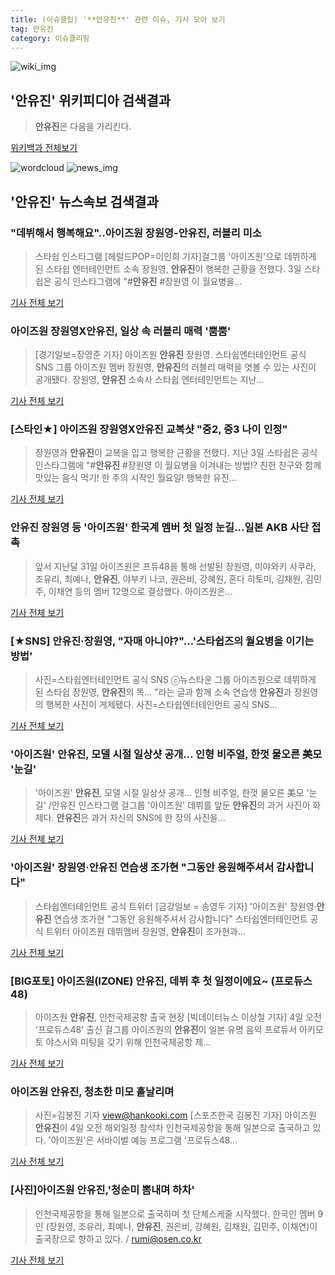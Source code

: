 ```yaml
---
title: (이슈클립) '**안유진**' 관련 이슈, 기사 모아 보기
tag: 안유진
category: 이슈클리핑
---
```

![wiki_img](https://user-images.githubusercontent.com/42597476/44503234-41136a80-a6d0-11e8-9071-6fc6418eafe4.png)
## **'**안유진**'** 위키피디아 검색결과
>**안유진**은 다음을 가리킨다.

<a href="https://ko.wikipedia.org/wiki/안유진" target="_blank">위키백과 전체보기</a>

![wordcloud](https://s3.ap-northeast-2.amazonaws.com/lyrics101-wordcloud/2018-09-04-1536027630.png)
![news_img](https://user-images.githubusercontent.com/42597476/44507050-1206f400-a6e4-11e8-8d98-7ffbfebb353f.png)
## **'**안유진**'** 뉴스속보 검색결과
### "데뷔해서 행복해요"..아이즈원 장원영-**안유진**, 러블리 미소

>스타쉽 인스타그램 [헤럴드POP=이인희 기자]걸그룹 '아이즈원'으로 데뷔하게 된 스타쉽 엔터테인먼트 소속 장원영, **안유진**이 행복한 근황을 전했다. 3일 스타쉽은 공식 인스타그램에 "#**안유진** #장원영 이 월요병을...

<a href="http://biz.heraldcorp.com/view.php?ud=201809040922302509945_1" target="_blank">기사 전체 보기</a>

### 아이즈원 장원영X**안유진**, 일상 속 러블리 매력 '뿜뿜'

>[경기일보=장영준 기자] 아이즈원 **안유진** 장원영. 스타쉽엔터테인먼트 공식 SNS 그룹 아이즈원 멤버 장원영, **안유진**의 러블리 매력을 엿볼 수 있는 사진이 공개됐다. 장원영, **안유진** 소속사 스타쉽 엔터테인먼트는 지난...

<a href="http://www.kyeonggi.com/?mod=news&act=articleView&idxno=1515943" target="_blank">기사 전체 보기</a>

### [스타인★] 아이즈원 장원영X**안유진** 교복샷 "중2, 중3 나이 인정"

>장원영과 **안유진**이 교복을 입고 행복한 근황을 전했다. 지난 3일 스타쉽은 공식 인스타그램에 "#**안유진** #장원영 이 월요병을 이겨내는 방법!? 친한 친구와 함께 맛있는 음식 먹기! 한 주의 시작인 월요일! 행복한 유진...

<a href="http://news20.busan.com/controller/newsController.jsp?newsId=20180904000054" target="_blank">기사 전체 보기</a>

### **안유진** 장원영 등 '아이즈원' 한국계 멤버 첫 일정 눈길...일본 AKB 사단 접촉

>앞서 지난달 31일 아이즈원은 프듀48을 통해 선발된 장원영, 미야와키 사쿠라, 조유리, 최예나, **안유진**, 야부키 나코, 권은비, 강혜원, 혼다 히토미, 김채원, 김민주, 이채연 등의 멤버 12명으로 결성했다. 아이즈원은...

<a href="http://www.kookje.co.kr/news2011/asp/newsbody.asp?code=0500&key=20180904.99099001199" target="_blank">기사 전체 보기</a>

### [★SNS] **안유진**·장원영, "자매 아니야?"…'스타쉽즈의 월요병을 이기는 방법'

>사진=스타쉽엔터테인먼트 공식 SNS ⓒ뉴스타운 그룹 아이즈원으로 데뷔하게 된 스타쉽 장원영, **안유진**의 똑... "라는 글과 함께 소속 연습생 **안유진**과 장원영의 행복한 사진이 게제됐다. 사진=스타쉽엔터테인먼트 공식 SNS...

<a href="http://www.newstown.co.kr/news/articleView.html?idxno=339151" target="_blank">기사 전체 보기</a>

### '아이즈원' **안유진**, 모델 시절 일상샷 공개… 인형 비주얼, 한껏 물오른 美모 '눈길'

>'아이즈원' **안유진**, 모델 시절 일상샷 공개… 인형 비주얼, 한껏 물오른 美모 '눈길' /안유진 인스타그램  걸그룹 '아이즈원' 데뷔를 앞둔 **안유진**의 과거 사진이 화제다.   **안유진**은 과거 자신의 SNS에 한 장의 사진을...

<a href="http://www.kyeongin.com/main/view.php?key=20180904001103194" target="_blank">기사 전체 보기</a>

### '아이즈원' 장원영·**안유진** 연습생 조가현 "그동안 응원해주셔서 감사합니다"

>스타쉽엔터테인먼트 공식 트위터 [금강일보 = 송영두 기자] '아이즈원' 장원영·**안유진** 연습생 조가현 "그동안 응원해주셔서 감사합니다" 스타쉽엔터테인먼트 공식 트위터 아이즈원 데뷔멤버 장원영, **안유진**이 조가현과...

<a href="http://www.ggilbo.com/news/articleView.html?idxno=542380" target="_blank">기사 전체 보기</a>

### [BIG포토] 아이즈원(IZONE) **안유진**, 데뷔 후 첫 일정이에요~ (프로듀스48)

>아이즈원 **안유진**, 인천국제공항 출국 현장 [빅데이터뉴스 이상철 기자] 4일 오전 '프로듀스48' 출신 걸그룹 아이즈원의 **안유진**이 일본 유명 음악 프로듀서 아키모토 야스시와 미팅을 갖기 위해 인천국제공항 제...

<a href="http://www.thebigdata.co.kr/view.php?ud=201809040921311972482b2d7606_23" target="_blank">기사 전체 보기</a>

### 아이즈원 **안유진**, 청초한 미모 흩날리며

>사진=김봉진 기자 view@hankooki.com [스포츠한국 김봉진 기자] 아이즈원 **안유진**이 4일 오전 해외일정 참석차 인천국제공항을 통해 일본으로 출국하고 있다. '아이즈원'은 서바이벌 예능 프로그램 '프로듀스48...

<a href="http://sports.hankooki.com/lpage/entv/201809/sp20180904101306136730.htm" target="_blank">기사 전체 보기</a>

### [사진]아이즈원 **안유진**,'청순미 뽐내며 하차'

>인천국제공항을 통해 일본으로 출국하며 첫 단체스케줄 시작했다. 한국인 멤버 9인 (장원영,  조유리, 최예나, **안유진**, 권은비, 강혜원, 김채원, 김민주, 이채연)이 출국장으로 향하고 있다. / rumi@osen.co.kr

<a href="http://www.osen.co.kr/article/G1110981714" target="_blank">기사 전체 보기</a>


